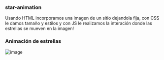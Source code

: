 ### star-animation
Usando HTML incorporamos una imagen de un sitio dejandola fija, con CSS le damos tamaño y estilos y con JS le realizamos la interación donde las estrellas se mueven en la imagen!

### Animación de estrellas


![image](https://user-images.githubusercontent.com/104727028/193065647-4a252a8a-c00a-45fc-bc30-13745793261b.png)
